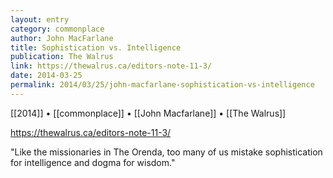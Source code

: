 ```yaml
---
layout: entry
category: commonplace
author: John MacFarlane
title: Sophistication vs. Intelligence
publication: The Walrus
link: https://thewalrus.ca/editors-note-11-3/
date: 2014-03-25
permalink: 2014/03/25/john-macfarlane-sophistication-vs-intelligence
---
```


[[2014]] • [[commonplace]] • [[John Macfarlane]] • [[The Walrus]]

https://thewalrus.ca/editors-note-11-3/

"Like the missionaries in The Orenda, too many of us mistake sophistication for intelligence and dogma for wisdom."